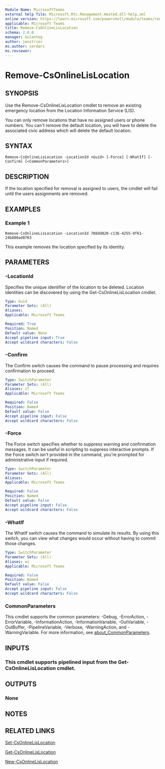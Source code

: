 ```yaml
---
Module Name: MicrosoftTeams
external help file: Microsoft.Rtc.Management.Hosted.dll-help.xml
online version: https://learn.microsoft.com/powershell/module/teams/remove-csonlinelislocation
applicable: Microsoft Teams
title: Remove-CsOnlineLisLocation
schema: 2.0.0
manager: bulenteg
author: jenstrier
ms.author: serdars
ms.reviewer:
---
```


# Remove-CsOnlineLisLocation

## SYNOPSIS
Use the Remove-CsOnlineLisLocation cmdlet to remove an existing emergency location from the Location Information Service (LIS). 

You can only remove locations that have no assigned users or phone numbers. You can't remove the default location, you will have to delete the associated
civic address which will delete the default location.

## SYNTAX
```
Remove-CsOnlineLisLocation -LocationId <Guid> [-Force] [-WhatIf] [-Confirm] [<CommonParameters>]
```

## DESCRIPTION
If the location specified for removal is assigned to users, the cmdlet will fail until the users assignments are removed.

## EXAMPLES

### Example 1
```
Remove-CsOnlineLisLocation -LocationId 788dd820-c136-4255-9f61-24b880ad0763
```

This example removes the location specified by its identity.

## PARAMETERS

### -LocationId
Specifies the unique identifier of the location to be deleted.
Location identities can be discovered by using the Get-CsOnlineLisLocation cmdlet.

```yaml
Type: Guid
Parameter Sets: (All)
Aliases:
Applicable: Microsoft Teams

Required: True
Position: Named
Default value: None
Accept pipeline input: True
Accept wildcard characters: False
```

### -Confirm
The Confirm switch causes the command to pause processing and requires confirmation to proceed.

```yaml
Type: SwitchParameter
Parameter Sets: (All)
Aliases: cf
Applicable: Microsoft Teams

Required: False
Position: Named
Default value: False
Accept pipeline input: False
Accept wildcard characters: False
```

### -Force
The Force switch specifies whether to suppress warning and confirmation messages.
It can be useful in scripting to suppress interactive prompts.
If the Force switch isn't provided in the command, you're prompted for administrative input if required.

```yaml
Type: SwitchParameter
Parameter Sets: (All)
Aliases:
Applicable: Microsoft Teams

Required: False
Position: Named
Default value: False
Accept pipeline input: False
Accept wildcard characters: False
```

### -WhatIf
The WhatIf switch causes the command to simulate its results.
By using this switch, you can view what changes would occur without having to commit those changes.

```yaml
Type: SwitchParameter
Parameter Sets: (All)
Aliases: wi
Applicable: Microsoft Teams

Required: False
Position: Named
Default value: False
Accept pipeline input: False
Accept wildcard characters: False
```

### CommonParameters
This cmdlet supports the common parameters: -Debug, -ErrorAction, -ErrorVariable, -InformationAction, -InformationVariable, -OutVariable, -OutBuffer, -PipelineVariable, -Verbose, -WarningAction, and -WarningVariable. For more information, see [about_CommonParameters](https://go.microsoft.com/fwlink/?LinkID=113216).

## INPUTS

### This cmdlet supports pipelined input from the Get-CsOnlineLisLocation cmdlet.

## OUTPUTS

### None

## NOTES

## RELATED LINKS

[Set-CsOnlineLisLocation](Set-CsOnlineLisLocation.md)

[Get-CsOnlineLisLocation](Get-CsOnlineLisLocation.md)

[New-CsOnlineLisLocation](New-CsOnlineLisLocation.md)

